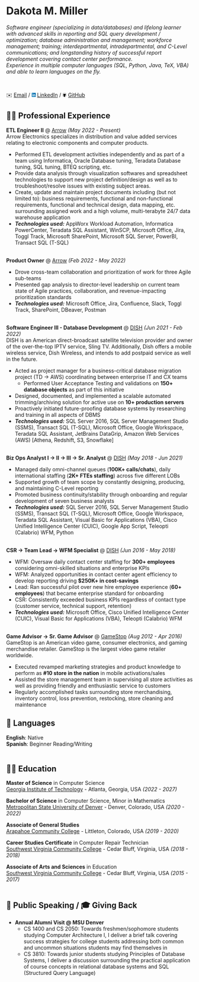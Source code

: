 # Dakota M. Miller

_Software engineer (specializing in data/databases) and lifelong learner with advanced skills in reporting and SQL query development / optimization; database administration and management; workforce management; training; interdepartmental, intradepartmental, and C-Level communications;  and longstanding history of successful report development covering contact center performance. <br>Experience in multiple computer languages (SQL, Python, Java, TeX, VBA) and able to learn languages on the fly._

<br>

✉️ [Email](mailto:dakotamiller723@gmail.com) / ![](images/linkedin.png) [LinkedIn](https://www.linkedin.com/in/dakota-miller-/) / ![](images/github.png) [GitHub](https://github.com/dmill166)

## 👨‍💻 Professional Experience

**ETL Engineer II** @ [Arrow](https://www.arrow.com/) _(May 2022 - Present)_ <br>
Arrow Electronics specializes in distribution and value added services relating to electronic components and computer products.
- Performed ETL development activities independently and as part of a team using Informatica, Oracle Database tuning, Teradata Database tuning, SQL tuning, BTEQ scripting, etc.
- Provide data analysis through visualization softwares and spreadsheet technologies to support new project definition/design as well as to troubleshoot/resolve issues with existing subject areas.
- Create, update and maintain project documents including (but not limited to): business requirements, functional and non-functional requirements, functional and technical design, data mapping, etc. surrounding assigned work and a high volume, multi-terabyte 24/7 data warehouse application
- **_Technologies used:_** AppWorx Workload Automation, Informatica PowerCenter, Teradata SQL Assistant, WinSCP, Microsoft Office, Jira, Toggl Track, Microsoft SharePoint, Microsoft SQL Server, PowerBI, Transact SQL (T-SQL)
<br><br>

**Product Owner** @ [Arrow](https://www.arrow.com/) _(Feb 2022 - May 2022)_ <br>
  - Drove cross-team collaboration and prioritization of work for three Agile sub-teams
  - Presented gap analysis to director-level leadership on current team state of Agile practices, collaboration, and revenue-impacting prioritization standards
  - **_Technologies used:_** Microsoft Office, Jira, Confluence, Slack, Toggl Track, SharePoint,  DBeaver, Postman
<br><br>

**Software Engineer III - Database Development** @ [DISH](https://www.dish.com) _(Jun 2021 - Feb 2022)_ <br>
DISH is an American direct-broadcast satellite television provider and owner of the over-the-top IPTV service, Sling TV. Additionally, Dish offers a mobile wireless service, Dish Wireless, and intends to add postpaid service as well in the future.
- Acted as project manager for a business-critical database migration project (TD → AWS) coordinating between enterprise IT and CX teams
  - Performed User Acceptance Testing and validations on **150+ database objects** as part of this initiative
- Designed, documented, and implemented a scalable automated trimming/archiving solution for active use on **10+ production servers**
- Proactively initiated future-proofing database systems by researching and training in all aspects of DBMS
- **_Technologies used:_** SQL Server 2016, SQL Server Management Studio (SSMS), Transact SQL (T-SQL), Microsoft Office, Google Workspace, Teradata SQL Assistant, JetBrains DataGrip, Amazon Web Services (AWS) [Athena, Redshift, S3, Snowflake]
<br><br>

**Biz Ops Analyst I → II → III → Sr. Analyst** @ [DISH](https://www.dish.com) _(May 2018 - Jun 2021)_ <br>
- Managed daily omni-channel queues (**100K+ calls/chats**), daily international staffing (**2K+ FTEs staffing**) across five different LOBs
- Supported growth of team scope by constantly designing, producing, and maintaining C-Level reporting
- Promoted business continuity/stability through onboarding and regular development of seven business analysts
- **_Technologies used:_** SQL Server 2016, SQL Server Management Studio (SSMS), Transact SQL (T-SQL), Microsoft Office, Google Workspace, Teradata SQL Assistant, Visual Basic for Applications (VBA), Cisco Unified Intelligence Center (CUIC), Google App Script, Teleopti (Calabrio) WFM, Python
    <br><br>

**CSR → Team Lead → WFM Specialist** @ [DISH](https://www.dish.com) _(Jun 2016 - May 2018)_ <br>
- WFM: Oversaw daily contact center staffing for **300+ employees** considering omni-skilled situations and enterprise KPIs
- WFM: Analyzed opportunities in contact center agent efficiency to develop reporting driving **$250K+ in cost-savings**
- Lead: Ran successful pilot over new hire employee experience (**60+ employees**) that became enterprise standard for onboarding
- CSR: Consistently exceeded business KPIs regardless of contact type (customer service, technical support, retention)
- **_Technologies used:_** Microsoft Office, Cisco Unified Intelligence Center (CUIC), Visual Basic for Applications (VBA), Teleopti (Calabrio) WFM
  <br><br>

**Game Advisor → Sr. Game Advisor** @ [GameStop](https://www.gamestop.com/) _(Aug 2012 - Apr 2016)_ <br>
GameStop is an American video game, consumer electronics, and gaming merchandise retailer. GameStop is the largest video game retailer worldwide.
- Executed revamped marketing strategies and product knowledge to perform as **#10 store in the nation** in mobile activations/sales
- Assisted the store management team in supervising all store activities as well as providing friendly and enthusiastic service to customers
- Regularly accomplished tasks surrounding store merchandising, inventory control, loss prevention, restocking, store cleaning and maintenance

## 💬 Languages

**English**: Native <br>
**Spanish**: Beginner Reading/Writing
<br><br>

## 👨‍🎓 Education

**Master of Science** in Computer Science<br>
[Georgia Institute of Technology](https://www.cc.gatech.edu/degree-programs/master-science-computer-science) - Atlanta, Georgia, USA _(2022 - 2027)_

**Bachelor of Science** in Computer Science, Minor in Mathematics<br>
[Metropolitan State University of Denver](https://www.msudenver.edu/computer-sciences/computer-science-major-bs/) - Denver, Colorado, USA _(2020 - 2022)_

**Associate of General Studies**<br>
[Arapahoe Community College](https://www.arapahoe.edu/academics-programs/degrees-certificates/associate-general-studies#:~:text=To%20earn%20an%20AGS%20degree,arts%2C%20humanities%2C%20and%20sciences.) - Littleton, Colorado, USA _(2019 - 2020)_

**Career Studies Certificate** in Computer Repair Technician<br>
[Southwest Virginia Community College](https://catalog.sw.edu/preview_program.php?catoid=5&poid=507&returnto=269) - Cedar Bluff, Virginia, USA _(2018 - 2018)_

**Associate of Arts and Sciences** in Education<br>
[Southwest Virginia Community College](https://sw.edu/education-associate-of-arts-and-sciences/) - Cedar Bluff, Virginia, USA _(2015 - 2017)_
<br><br>
  

## 🎤 Public Speaking / 🎓 Giving Back

- **Annual Alumni Visit @ MSU Denver**
  - CS 1400 and CS 2050: Towards freshmen/sophomore students studying Computer Architecture I, I deliver a brief talk covering success strategies for college students addressing both common and uncommon situations students may find themselves in
  - CS 3810: Towards junior students studying Principles of Database Systems, I deliver a discussion surrounding the practical application of course concepts in relational database systems and SQL (Structured Query Language)